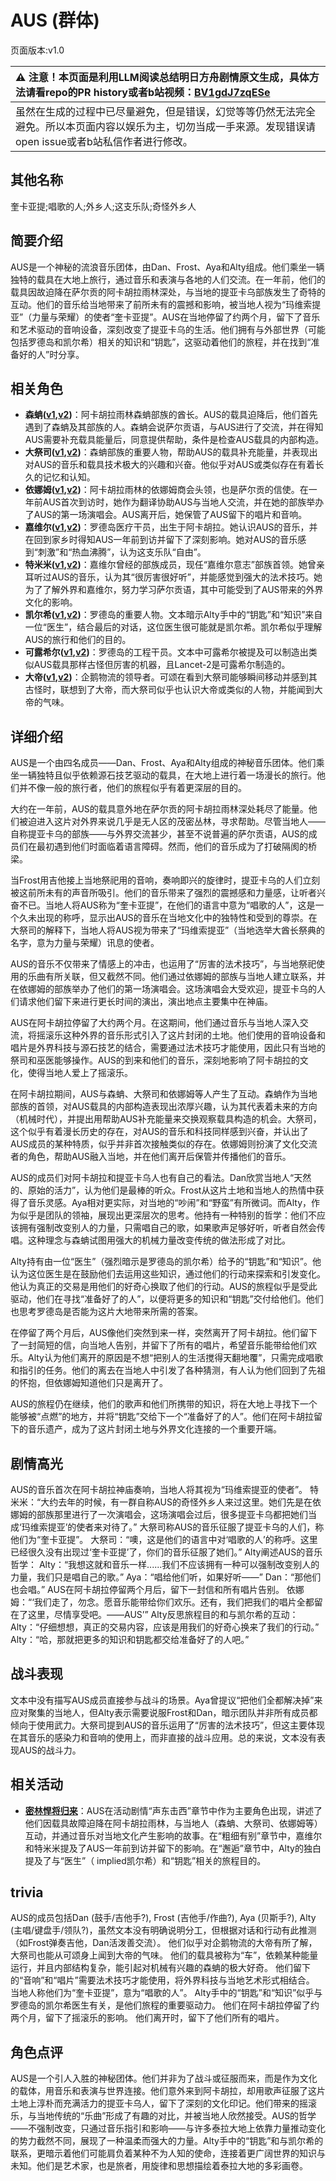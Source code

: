 # AUS (群体)
页面版本:v1.0
 

| :warning: 注意！本页面是利用LLM阅读总结明日方舟剧情原文生成，具体方法请看repo的PR history或者b站视频：[BV1gdJ7zqESe](https://www.bilibili.com/video/BV1gdJ7zqESe/)         |
|:----------------------------|
| 虽然在生成的过程中已尽量避免，但是错误，幻觉等等仍然无法完全避免。所以本页面内容以娱乐为主，切勿当成一手来源。发现错误请open issue或者b站私信作者进行修改。|



## 其他名称
奎卡亚提;唱歌的人;外乡人;这支乐队;奇怪外乡人
## 简要介绍
AUS是一个神秘的流浪音乐团体，由Dan、Frost、Aya和Alty组成。他们乘坐一辆独特的载具在大地上旅行，通过音乐和表演与各地的人们交流。在一年前，他们的载具因故迫降在萨尔贡的阿卡胡拉雨林深处，与当地的提亚卡乌部族发生了奇特的互动。他们的音乐给当地带来了前所未有的震撼和影响，被当地人视为“玛维索提亚”（力量与荣耀）的使者“奎卡亚提”。AUS在当地停留了约两个月，留下了音乐和艺术驱动的音响设备，深刻改变了提亚卡乌的生活。他们拥有与外部世界（可能包括罗德岛和凯尔希）相关的知识和“钥匙”，这驱动着他们的旅程，并在找到“准备好的人”时分享。
## 相关角色
-   **森蚺([v1](char_416_zumama.md),[v2](../char_v3/char_416_zumama.md))**：阿卡胡拉雨林森蚺部族的酋长。AUS的载具迫降后，他们首先遇到了森蚺及其部族的人。森蚺会说萨尔贡语，与AUS进行了交流，并在得知AUS需要补充载具能量后，同意提供帮助，条件是检查AUS载具的内部构造。
-   **大祭司([v1](extended_char_da_ji_si.md),[v2](../char_v3/extended_char_da_ji_si.md))**：森蚺部族的重要人物，帮助AUS的载具补充能量，并表现出对AUS的音乐和载具技术极大的兴趣和兴奋。他似乎对AUS或类似存在有着长久的记忆和认知。
-   **依娜姆([v1](extended_char_yi_na_mu.md),[v2](../char_v3/extended_char_yi_na_mu.md))**：阿卡胡拉雨林的依娜姆商会头领，也是萨尔贡的信使。在一年前AUS首次到访时，她作为翻译协助AUS与当地人交流，并在她的部族举办了AUS的第一场演唱会。AUS离开后，她保管了AUS留下的唱片和音响。
-   **嘉维尔([v1](char_187_ccheal.md),[v2](../char_v3/char_187_ccheal.md))**：罗德岛医疗干员，出生于阿卡胡拉。她认识AUS的音乐，并在回到家乡时得知AUS一年前到访并留下了深刻影响。她对AUS的音乐感到“刺激”和“热血沸腾”，认为这支乐队“自由”。
-   **特米米([v1](char_411_tomimi.md),[v2](../char_v3/char_411_tomimi.md))**：嘉维尔曾经的部族成员，现任“嘉维尔意志”部族首领。她曾亲耳听过AUS的音乐，认为其“很厉害很好听”，并能感觉到强大的法术技巧。她为了了解外界和嘉维尔，努力学习萨尔贡语，其中可能受到了AUS带来的外界文化的影响。
-   **凯尔希([v1](char_003_kalts.md),[v2](../char_v3/char_003_kalts.md))**：罗德岛的重要人物。文本暗示Alty手中的“钥匙”和“知识”来自一位“医生”，结合最后的对话，这位医生很可能就是凯尔希。凯尔希似乎理解AUS的旅行和他们的目的。
-   **可露希尔([v1](extended_char_ke_lu_xi_er.md),[v2](../char_v3/extended_char_ke_lu_xi_er.md))**：罗德岛的工程干员。文本中可露希尔被提及可以制造出类似AUS载具那样古怪但厉害的机器，且Lancet-2是可露希尔制造的。
-   **大帝([v1](extended_char_da_di.md),[v2](../char_v3/extended_char_da_di.md))**：企鹅物流的领导者。可颂在看到大祭司能够瞬间移动并感到其古怪时，联想到了大帝，而大祭司似乎也认识大帝或类似的人物，并能闻到大帝的气味。
## 详细介绍
AUS是一个由四名成员——Dan、Frost、Aya和Alty组成的神秘音乐团体。他们乘坐一辆独特且似乎依赖源石技艺驱动的载具，在大地上进行着一场漫长的旅行。他们并不像一般的旅行者，他们的旅程似乎有着更深层的目的。

大约在一年前，AUS的载具意外地在萨尔贡的阿卡胡拉雨林深处耗尽了能量。他们被迫进入这片对外界来说几乎是无人区的茂密丛林，寻求帮助。尽管当地人——自称提亚卡乌的部族——与外界交流甚少，甚至不说普遍的萨尔贡语，AUS的成员们在最初遇到他们时面临着语言障碍。然而，他们的音乐成为了打破隔阂的桥梁。

当Frost用吉他接上当地祭祀用的音响，奏响即兴的旋律时，提亚卡乌的人们立刻被这前所未有的声音所吸引。他们的音乐带来了强烈的震撼感和力量感，让听者兴奋不已。当地人将AUS称为“奎卡亚提”，在他们的语言中意为“唱歌的人”，这是一个久未出现的称呼，显示出AUS的音乐在当地文化中的独特性和受到的尊崇。在大祭司的解释下，当地人将AUS视为带来了“玛维索提亚”（当地选举大酋长祭典的名字，意为力量与荣耀）讯息的使者。

AUS的音乐不仅带来了情感上的冲击，也运用了“厉害的法术技巧”，与当地祭祀使用的乐曲有所关联，但又截然不同。他们通过依娜姆的部族与当地人建立联系，并在依娜姆的部族举办了他们的第一场演唱会。这场演唱会大受欢迎，提亚卡乌的人们请求他们留下来进行更长时间的演出，演出地点主要集中在神庙。

AUS在阿卡胡拉停留了大约两个月。在这期间，他们通过音乐与当地人深入交流，将摇滚乐这种外界的音乐形式引入了这片封闭的土地。他们使用的音响设备和唱片是外界科技与源石技艺的结合，需要通过法术技巧才能使用，因此只有当地的祭司和巫医能够操作。AUS的到来和他们的音乐，深刻地影响了阿卡胡拉的文化，使得当地人爱上了摇滚乐。

在阿卡胡拉期间，AUS与森蚺、大祭司和依娜姆等人产生了互动。森蚺作为当地部族的首领，对AUS载具的内部构造表现出浓厚兴趣，认为其代表着未来的方向（机械时代），并提出用帮助AUS补充能量来交换观察载具构造的机会。大祭司，这个似乎有着漫长历史的存在，对AUS的音乐和科技同样感到兴奋，并认出了AUS成员的某种特质，似乎并非首次接触类似的存在。依娜姆则扮演了文化交流者的角色，帮助AUS融入当地，并在他们离开后保管并传播他们的音乐。

AUS的成员们对阿卡胡拉和提亚卡乌人也有自己的看法。Dan欣赏当地人“天然的、原始的活力”，认为他们是最棒的听众。Frost从这片土地和当地人的热情中获得了音乐灵感。Aya相对更实际，对当地的“吵闹”和“野蛮”有所微词。而Alty，作为似乎是团队的领袖，展现出更深层次的思考。他持有一种特别的哲学：他们不应该拥有强制改变别人的力量，只需唱自己的歌，如果歌声足够好听，听者自然会传唱。这种理念与森蚺试图用强大的机械力量改变传统的做法形成了对比。

Alty持有由一位“医生”（强烈暗示是罗德岛的凯尔希）给予的“钥匙”和“知识”。他认为这位医生是在鼓励他们去运用这些知识，通过他们的行动来探索和引发变化。他认为真正的交易是用他们的好奇心换取了他们的行动。AUS的旅程似乎是受此驱动，他们在寻找“准备好了的人”，以便将更多的知识和“钥匙”交付给他们。他们也思考罗德岛是否能为这片大地带来所需的答案。

在停留了两个月后，AUS像他们突然到来一样，突然离开了阿卡胡拉。他们留下了一封简短的信，向当地人告别，并留下了所有的唱片，希望音乐能带给他们欢乐。Alty认为他们离开的原因是不想“把别人的生活搅得天翻地覆”，只需完成唱歌和指引的任务。他们的离去在当地人中引发了各种猜测，有人认为他们回到了先祖的怀抱，但依娜姆知道他们只是离开了。

AUS的旅程仍在继续，他们的歌声和他们所携带的知识，将在大地上寻找下一个能够被“点燃”的地方，并将“钥匙”交给下一个“准备好了的人”。他们在阿卡胡拉留下的音乐遗产，成为了这片封闭土地与外界文化连接的一个重要开端。
## 剧情高光
AUS的音乐首次在阿卡胡拉神庙奏响，当地人将其视为“玛维索提亚的使者”。
特米米：“大约去年的时候，有一群自称AUS的奇怪外乡人来过这里。她们先是在依娜姆的部族那里进行了一次演唱会，这场演唱会过后，很多提亚卡乌都把她们当成‘玛维索提亚’的使者来对待了。”
大祭司称AUS的音乐征服了提亚卡乌的人们，称他们为“奎卡亚提”。
大祭司：“噢，这是他们的语言中对‘唱歌的人’的称呼。这里已经很久没有出现过‘奎卡亚提’了，你们的音乐征服了她们。”
Alty阐述AUS的音乐哲学：
Alty：“我想这就和音乐一样......我们不应该拥有一种可以强制改变别人的力量，我们只是唱自己的歌。” Aya：“唱给他们听，如果好听——” Dan：“那他们也会唱。”
AUS在阿卡胡拉停留两个月后，留下一封信和所有唱片告别。
依娜姆：“‘我们走了，勿念。愿音乐能带给你们欢乐。还有，我们把我们的唱片全都留在了这里，尽情享受吧。——AUS’”
Alty反思旅程目的和与凯尔希的互动：
Alty：“仔细想想，真正的交易内容，应该是用我们的好奇心换来了我们的行动。”
Alty：“哈，那就把更多的知识和钥匙都交给准备好了的人吧。”
## 战斗表现
文本中没有描写AUS成员直接参与战斗的场景。Aya曾提议“把他们全都解决掉”来应对聚集的当地人，但Alty表示需要说服Frost和Dan，暗示团队并非所有成员都倾向于使用武力。大祭司提到AUS的音乐运用了“厉害的法术技巧”，但这主要体现在其音乐的感染力和音响的使用上，而非直接的战斗应用。总的来说，文本没有表现AUS的战斗力。
## 相关活动
-   **[密林悍将归来](../stories/act12d0.md)**：AUS在活动剧情“声东击西”章节中作为主要角色出现，讲述了他们因载具故障迫降在阿卡胡拉雨林，与当地人（森蚺、大祭司、依娜姆等）互动，并通过音乐对当地文化产生影响的故事。在“粗细有别”章节中，嘉维尔和特米米提及了AUS一年前到访并留下的影响。在“邂逅”章节中，Alty的独白提及了与“医生”（ implied凯尔希）和“钥匙”相关的旅程目的。
## trivia
AUS的成员包括Dan (鼓手/吉他手?), Frost (吉他手/作曲?), Aya (贝斯手?), Alty (主唱/键盘手/领队?)，虽然文本没有明确说明分工，但根据对话和行动有此推测（如Frost弹奏吉他，Dan活泼善交流）。
他们似乎对企鹅物流的大帝有所了解，大祭司也能从可颂身上闻到大帝的气味。
他们的载具被称为“车”，依赖某种能量运行，并且内部结构复杂，能引起对机械有兴趣的森蚺的极大好奇。
他们留下的“音响”和“唱片”需要法术技巧才能使用，将外界科技与当地艺术形式相结合。
当地人称他们为“奎卡亚提”，意为“唱歌的人”。
Alty手中的“钥匙”和“知识”似乎与罗德岛的凯尔希医生有关，是他们旅程的重要驱动力。
他们在阿卡胡拉停留了约两个月，留下了摇滚乐的影响。
他们离开时，留下了他们所有的唱片。
## 角色点评
AUS是一个引人入胜的神秘团体。他们并非为了战斗或征服而来，而是作为文化的载体，用音乐和表演与世界连接。他们意外来到阿卡胡拉，却用歌声征服了这片土地上淳朴而充满活力的提亚卡乌人，留下了深刻的文化印记。他们带来的摇滚乐，与当地传统的“乐曲”形成了有趣的对比，并被当地人欣然接受。AUS的哲学——不强制改变，只通过音乐指引和影响——与许多泰拉大地上依靠力量推动变化的势力截然不同，展现了一种温柔而强大的力量。Alty手中的“钥匙”和与凯尔希的联系，更暗示着他们可能肩负着某种不为人知的使命，连接着更广阔世界的知识与未知。他们是艺术家，也是旅者，用旋律和思想描绘着泰拉大地的多彩画卷。